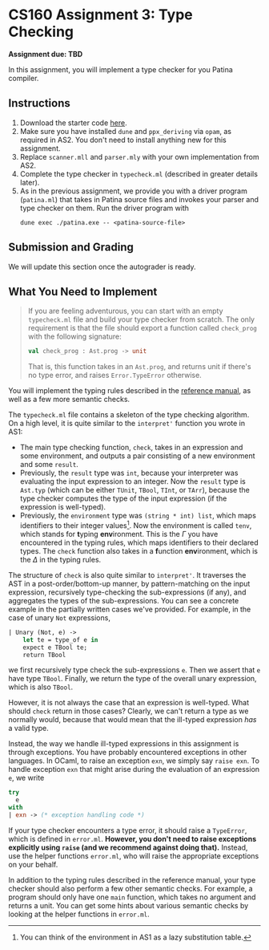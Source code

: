 # CS160 Assignment 3: Type Checking

**Assignment due: TBD**

In this assignment, you will implement a type checker for you Patina compiler.

## Instructions
1. Download the starter code [here](https://github.com/fredfeng/CS160/blob/main/assignments/as3/as3.zip).
2. Make sure you have installed `dune` and `ppx_deriving` via `opam`, as required in AS2. You don't need to install anything new for this assignment. 
3. Replace `scanner.mll` and `parser.mly` with your own implementation from AS2.
4. Complete the type checker in `typecheck.ml` (described in greater details later).
5. As in the previous assignment, we provide you with a driver program (`patina.ml`) that takes in Patina source files and invokes your parser and type checker on them. Run the driver program with
    ```
    dune exec ./patina.exe -- <patina-source-file> 
    ```

## Submission and Grading
We will update this section once the autograder is ready.

## What You Need to Implement
> If you are feeling adventurous, you can start with an empty `typecheck.ml` file and build your type checker from scratch. The only requirement is that the file should export a function called `check_prog` with the following signature:
> ```ocaml
> val check_prog : Ast.prog -> unit
> ```
> That is, this function takes in an `Ast.prog`, and returns unit if there's no type error, and raises `Error.TypeError` otherwise.

You will implement the typing rules described in the [reference manual](https://junrui-liu.github.io/patina/ref.html#typing-rules), as well as a few more semantic checks.

The `typecheck.ml` file contains a skeleton of the type checking algorithm. On a high level, it is quite similar to the `interpret'` function you wrote in AS1:
- The main type checking function, `check`, takes in an expression and some environment, and outputs a pair consisting of a new environment and some `result`.
- Previously, the `result` type was `int`, because your interpreter was evaluating the input expression to an integer. Now the `result` type is `Ast.typ` (which can be either `TUnit`, `TBool`, `TInt`, or `TArr`), because the type checker computes the type of the input expression (if the expression is well-typed).
- Previously, the `environment` type was `(string * int) list`, which maps identifiers to their integer values[^1]. Now the environment is called `tenv`, which stands for **t**yping **env**ironment. This is the $\Gamma$ you have encountered in the typing rules, which maps identifiers to their declared types. The `check` function also takes in a **f**unction **env**ironment, which is the $\Delta$ in the typing rules.

The structure of `check` is also quite similar to `interpret'`. It traverses the AST in a post-order/bottom-up manner, by pattern-matching on the input expression, recursively type-checking the sub-expressions (if any), and aggregates the types of the sub-expressions. You can see a concrete example in the partially written cases we've provided. For example, in the case of unary `Not` expressions,
```ocaml
| Unary (Not, e) ->
    let te = type_of e in
    expect e TBool te;
    return TBool
```
we first recursively type check the sub-expressions `e`. Then we assert that `e` have type `TBool`. Finally, we return the type of the overall unary expression, which is also `TBool`.

However, it is not always the case that an expression is well-typed. What should `check` return in those cases? Clearly, we can't return a type as we normally would, because that would mean that the ill-typed expression *has* a valid type.

Instead, the way we handle ill-typed expressions in this assignment is through exceptions. You have probably encountered exceptions in other languages. In OCaml, to raise an exception `exn`, we simply say `raise exn`. To handle exception `exn` that might arise during the evaluation of an expression `e`, we write
```ocaml
try
  e
with
| exn -> (* exception handling code *)
```
If your type checker encounters a type error, it should raise a `TypeError`, which is defined in `error.ml`. **However, you don't need to raise exceptions explicitly using `raise` (and we recommend against doing that).** Instead, use the helper functions `error.ml`, who will raise the appropriate exceptions on your behalf.

In addition to the typing rules described in the reference manual, your type checker should also perform a few other semantic checks. For example, a program should only have one `main` function, which takes no argument and returns a unit. You can get some hints about various semantic checks by looking at the helper functions in `error.ml`.




[^1]: You can think of the environment in AS1 as a lazy substitution table.